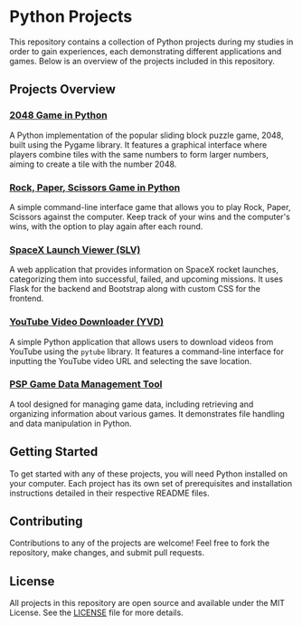 # Python Projects

This repository contains a collection of Python projects during my studies in order to gain experiences, each demonstrating different applications and games. Below is an overview of the projects included in this repository.

## Projects Overview

### [2048 Game in Python](2048/README.md)

A Python implementation of the popular sliding block puzzle game, 2048, built using the Pygame library. It features a graphical interface where players combine tiles with the same numbers to form larger numbers, aiming to create a tile with the number 2048.

### [Rock, Paper, Scissors Game in Python](RPS/README.md)

A simple command-line interface game that allows you to play Rock, Paper, Scissors against the computer. Keep track of your wins and the computer's wins, with the option to play again after each round.

### [SpaceX Launch Viewer (SLV)](SLV/README.md)

A web application that provides information on SpaceX rocket launches, categorizing them into successful, failed, and upcoming missions. It uses Flask for the backend and Bootstrap along with custom CSS for the frontend.

### [YouTube Video Downloader (YVD)](YVD/README.md)

A simple Python application that allows users to download videos from YouTube using the `pytube` library. It features a command-line interface for inputting the YouTube video URL and selecting the save location.

### [PSP Game Data Management Tool](PSP/README.md)

A tool designed for managing game data, including retrieving and organizing information about various games. It demonstrates file handling and data manipulation in Python.

## Getting Started

To get started with any of these projects, you will need Python installed on your computer. Each project has its own set of prerequisites and installation instructions detailed in their respective README files.

## Contributing

Contributions to any of the projects are welcome! Feel free to fork the repository, make changes, and submit pull requests.

## License

All projects in this repository are open source and available under the MIT License. See the [LICENSE](LICENSE) file for more details.
